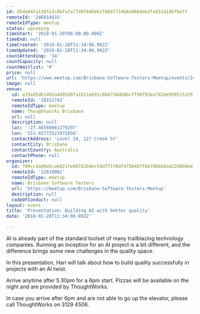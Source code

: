 ```yaml
---
id: 65de84fa130fa3c0bfafa7740f846eb1fb007714b8a868ddedfe0314186fbeff
remoteId: '246814433'
remoteIdType: meetup
status: upcoming
timeStart: '2018-01-29T08:00:00.000Z'
timeEnd: null
timeCreated: '2018-01-28T11:34:06.092Z'
timeUpdated: '2018-01-28T11:34:06.092Z'
countAttending: '34'
countCapacity: null
countWaitlist: '0'
price: null
url: 'https://www.meetup.com/Brisbane-Software-Testers-Meetup/events/246814433/'
image: null
venue:
  id: a33e85d61492a4d95d9fa1811e691c8b6734db8bcff96f93ea7d2de999515329
  remoteId: '18152742'
  remoteIdType: meetup
  name: Thoughtworks Brisbane
  url: null
  description: null
  lat: '-27.46569061279297'
  lon: '153.02772521972656'
  contactAddress: 'Level 19, 127 Creek St'
  contactCity: Brisbane
  contactCountry: Australia
  contactPhone: null
organizer:
  id: 709cc4a90a5ca6021fe09782b4ec54df71f0df4750497fbb70b6b0ad2260b9ed
  remoteId: '12818082'
  remoteIdType: meetup
  name: Brisbane Software Testers
  url: 'https://meetup.com/Brisbane-Software-Testers-Meetup'
  description: null
  codeOfConduct: null
layout: event
title: 'Presentation: Building AI with better quality'
date: '2018-01-28T11:34:06.092Z'

---
```

<p>AI is already part of the standard toolset of many trailblazing technology companies. Running an Inception for an AI project is a bit different, and the difference brings some new challenges in the quality space.</p> <p>In this presentation, Hari will talk about how to build quality successfully in projects with an AI twist.</p> <p>Arrive anytime after 5.30pm for a 6pm start. Pizzas will be available on the night and are provided by ThoughtWorks.</p> <p>In case you arrive after 6pm and are not able to go up the elevator, please call ThoughtWorks on 3129 4506.</p>
